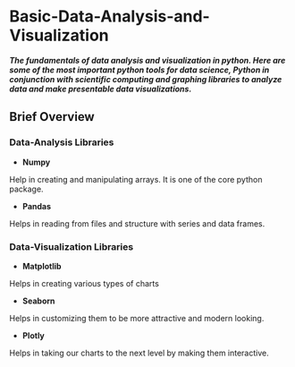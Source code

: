 # Basic-Data-Analysis-and-Visualization

**_The fundamentals of data analysis and visualization in python. Here are some of the most important python tools for data science, Python in conjunction with scientific computing and graphing libraries to analyze data and make presentable data visualizations._**

## Brief Overview

### Data-Analysis Libraries 

- **Numpy**

Help in creating and manipulating arrays. It is one of the core python package.

- **Pandas**

 Helps in reading from files and structure with series and data frames. 

### Data-Visualization Libraries

- **Matplotlib**

Helps in creating various types of charts

- **Seaborn**

Helps in customizing them to be more attractive and modern looking.

- **Plotly**

Helps in taking our charts to the next level by making them interactive.

